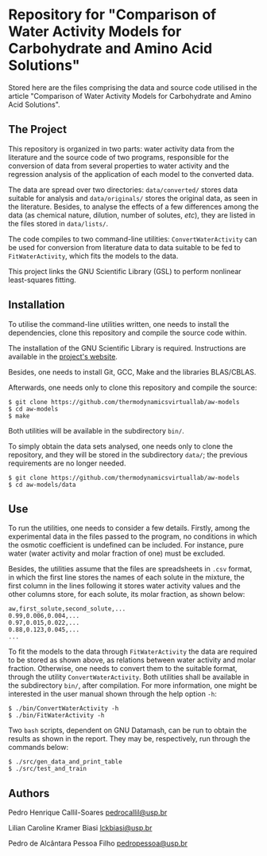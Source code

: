 Repository for "Comparison of Water Activity Models for Carbohydrate and Amino Acid Solutions"
==============================================================================================

Stored here are the files comprising the data and source code utilised in the
article "Comparison of Water Activity Models for Carbohydrate and Amino Acid
Solutions".

The Project
-----------

This repository is organized in two parts: water activity data from the
literature and the source code of two programs, responsible for the conversion of
data from several properties to water activity and the regression analysis of the
application of each model to the converted data.

The data are spread over two directories: `data/converted/` stores data suitable
for analysis and `data/originals/` stores the original data, as seen in the
literature. Besides, to analyse the effects of a few differences among the data
(as chemical nature, dilution, number of solutes, *etc*), they are listed in the
files stored in `data/lists/`.

The code compiles to two command-line utilities: `ConvertWaterActivity` can be used
for conversion from literature data to data suitable to be fed to `FitWaterActivity`,
which fits the models to the data.

This project links the GNU Scientific Library (GSL) to perform nonlinear
least-squares fitting.

Installation
------------

To utilise the command-line utilities written, one needs to install the
dependencies, clone this repository and compile the source code within.

The installation of the GNU Scientific Library is required. Instructions
are available in the [project's website](https://www.gnu.org/software/gsl/).

Besides, one needs to install Git, GCC, Make and the libraries BLAS/CBLAS.

Afterwards, one needs only to clone this repository and compile the source:

```
$ git clone https://github.com/thermodynamicsvirtuallab/aw-models
$ cd aw-models
$ make
```
Both utilities will be available in the subdirectory `bin/`.

To simply obtain the data sets analysed, one needs only to clone the repository,
and they will be stored in the subdirectory `data/`; the previous requirements
are no longer needed.

```
$ git clone https://github.com/thermodynamicsvirtuallab/aw-models
$ cd aw-models/data
```

Use
---

To run the utilities, one needs to consider a few details. Firstly, among the
experimental data in the files passed to the program, no conditions in which
the osmotic coefficient is undefined can be included. For instance, pure water
(water activity and molar fraction of one) must be excluded.

Besides, the utilities assume that the files are spreadsheets in `.csv` format,
in which the first line stores the names of each solute in the mixture, the first
column in the lines following it stores water activity values and the other columns
store, for each solute, its molar fraction, as shown below:

```
aw,first_solute,second_solute,...
0.99,0.006,0.004,...
0.97,0.015,0.022,...
0.88,0.123,0.045,...
...
```

To fit the models to the data through `FitWaterActivity` the data are required to
be stored as shown above, as relations between water activity and molar fraction.
Otherwise, one needs to convert them to the suitable format, through the utility
`ConvertWaterActivity`. Both utilities shall be available in the subdirectory
`bin/`, after compilation. For more information, one might be interested in the
user manual shown through the help option `-h`:

```
$ ./bin/ConvertWaterActivity -h
$ ./bin/FitWaterActivity -h
```

Two `bash` scripts, dependent on GNU Datamash, can be run to obtain the results as
shown in the report. They may be, respectively, run through the commands below:

```
$ ./src/gen_data_and_print_table
$ ./src/test_and_train
```

Authors
-------

Pedro Henrique Callil-Soares <pedrocallil@usp.br>

Lilian Caroline Kramer Biasi <lckbiasi@usp.br>

Pedro de Alcântara Pessoa Filho <pedropessoa@usp.br>
